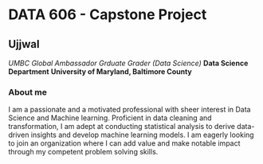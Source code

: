 # DATA 606 - Capstone Project
## Ujjwal
*UMBC Global Ambassador*
*Grduate Grader (Data Science)*
**Data Science Department**
**University of Maryland, Baltimore County**

### About me
I am a passionate and a motivated professional with sheer interest in Data Science and Machine learning. Proficient in data cleaning and transformation, I am adept at conducting statistical analysis to derive data-driven insights and develop machine learning models. I am eagerly looking to join an organization where I can add value and make notable impact through my competent problem solving skills.



